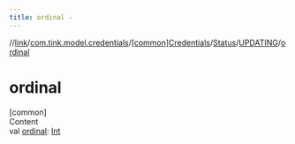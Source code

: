 ```yaml
---
title: ordinal -
---
```

//[link](../../../../index.md)/[com.tink.model.credentials](../../../index.md)/[[common]Credentials](../../index.md)/[Status](../index.md)/[UPDATING](index.md)/[ordinal](ordinal.md)



# ordinal  
[common]  
Content  
val [ordinal](ordinal.md): [Int](https://kotlinlang.org/api/latest/jvm/stdlib/kotlin/-int/index.html)  



